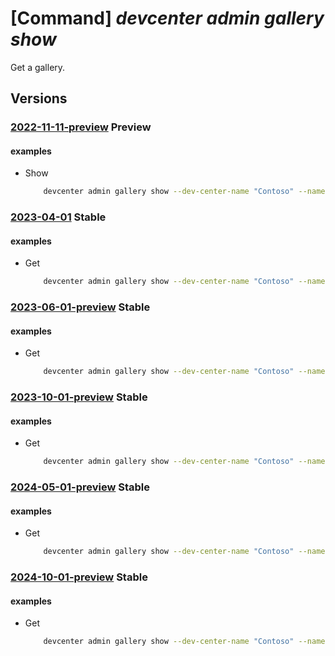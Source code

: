 # [Command] _devcenter admin gallery show_

Get a gallery.

## Versions

### [2022-11-11-preview](/Resources/mgmt-plane/L3N1YnNjcmlwdGlvbnMve30vcmVzb3VyY2Vncm91cHMve30vcHJvdmlkZXJzL21pY3Jvc29mdC5kZXZjZW50ZXIvZGV2Y2VudGVycy97fS9nYWxsZXJpZXMve30=/2022-11-11-preview.xml) **Preview**

<!-- mgmt-plane /subscriptions/{}/resourcegroups/{}/providers/microsoft.devcenter/devcenters/{}/galleries/{} 2022-11-11-preview -->

#### examples

- Show
    ```bash
        devcenter admin gallery show --dev-center-name "Contoso" --name "{galleryName}" --resource-group "rg1"
    ```

### [2023-04-01](/Resources/mgmt-plane/L3N1YnNjcmlwdGlvbnMve30vcmVzb3VyY2Vncm91cHMve30vcHJvdmlkZXJzL21pY3Jvc29mdC5kZXZjZW50ZXIvZGV2Y2VudGVycy97fS9nYWxsZXJpZXMve30=/2023-04-01.xml) **Stable**

<!-- mgmt-plane /subscriptions/{}/resourcegroups/{}/providers/microsoft.devcenter/devcenters/{}/galleries/{} 2023-04-01 -->

#### examples

- Get
    ```bash
        devcenter admin gallery show --dev-center-name "Contoso" --name "StandardGallery" --resource-group "rg1"
    ```

### [2023-06-01-preview](/Resources/mgmt-plane/L3N1YnNjcmlwdGlvbnMve30vcmVzb3VyY2Vncm91cHMve30vcHJvdmlkZXJzL21pY3Jvc29mdC5kZXZjZW50ZXIvZGV2Y2VudGVycy97fS9nYWxsZXJpZXMve30=/2023-06-01-preview.xml) **Stable**

<!-- mgmt-plane /subscriptions/{}/resourcegroups/{}/providers/microsoft.devcenter/devcenters/{}/galleries/{} 2023-06-01-preview -->

#### examples

- Get
    ```bash
        devcenter admin gallery show --dev-center-name "Contoso" --name "StandardGallery" --resource-group "rg1"
    ```

### [2023-10-01-preview](/Resources/mgmt-plane/L3N1YnNjcmlwdGlvbnMve30vcmVzb3VyY2Vncm91cHMve30vcHJvdmlkZXJzL21pY3Jvc29mdC5kZXZjZW50ZXIvZGV2Y2VudGVycy97fS9nYWxsZXJpZXMve30=/2023-10-01-preview.xml) **Stable**

<!-- mgmt-plane /subscriptions/{}/resourcegroups/{}/providers/microsoft.devcenter/devcenters/{}/galleries/{} 2023-10-01-preview -->

#### examples

- Get
    ```bash
        devcenter admin gallery show --dev-center-name "Contoso" --name "StandardGallery" --resource-group "rg1"
    ```

### [2024-05-01-preview](/Resources/mgmt-plane/L3N1YnNjcmlwdGlvbnMve30vcmVzb3VyY2Vncm91cHMve30vcHJvdmlkZXJzL21pY3Jvc29mdC5kZXZjZW50ZXIvZGV2Y2VudGVycy97fS9nYWxsZXJpZXMve30=/2024-05-01-preview.xml) **Stable**

<!-- mgmt-plane /subscriptions/{}/resourcegroups/{}/providers/microsoft.devcenter/devcenters/{}/galleries/{} 2024-05-01-preview -->

#### examples

- Get
    ```bash
        devcenter admin gallery show --dev-center-name "Contoso" --name "StandardGallery" --resource-group "rg1"
    ```

### [2024-10-01-preview](/Resources/mgmt-plane/L3N1YnNjcmlwdGlvbnMve30vcmVzb3VyY2Vncm91cHMve30vcHJvdmlkZXJzL21pY3Jvc29mdC5kZXZjZW50ZXIvZGV2Y2VudGVycy97fS9nYWxsZXJpZXMve30=/2024-10-01-preview.xml) **Stable**

<!-- mgmt-plane /subscriptions/{}/resourcegroups/{}/providers/microsoft.devcenter/devcenters/{}/galleries/{} 2024-10-01-preview -->

#### examples

- Get
    ```bash
        devcenter admin gallery show --dev-center-name "Contoso" --name "StandardGallery" --resource-group "rg1"
    ```
